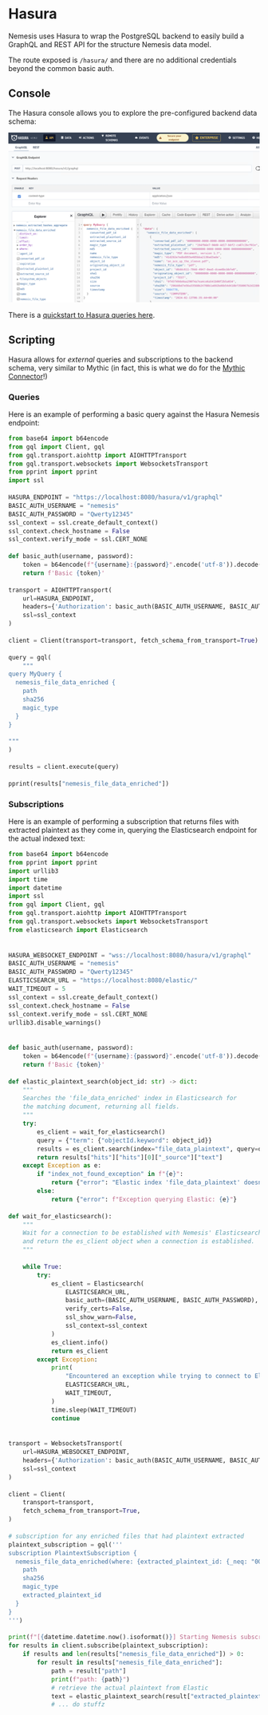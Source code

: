 # Hasura

Nemesis uses Hasura to wrap the PostgreSQL backend to easily build a GraphQL and REST API for the structure Nemesis data model.

The route exposed is `/hasura/` and there are no additional credentials beyond the common basic auth.

## Console

The Hasura console allows you to explore the pre-configured backend data schema:

![Hasura's Console](images/hasura-console.png)

There is a [quickstart to Hasura queries here](https://hasura.io/docs/latest/queries/quickstart/).

## Scripting

Hasura allows for _external_ queries and subscriptions to the backend schema, very similar to Mythic (in fact, this is what we do for the [Mythic Connector](https://github.com/SpecterOps/Nemesis/tree/main/cmd/connectors/mythic-connector#readme)!)

### Queries

Here is an example of performing a basic query against the Hasura Nemesis endpoint:

```python
from base64 import b64encode
from gql import Client, gql
from gql.transport.aiohttp import AIOHTTPTransport
from gql.transport.websockets import WebsocketsTransport
from pprint import pprint
import ssl

HASURA_ENDPOINT = "https://localhost:8080/hasura/v1/graphql"
BASIC_AUTH_USERNAME = "nemesis"
BASIC_AUTH_PASSWORD = "Qwerty12345"
ssl_context = ssl.create_default_context()
ssl_context.check_hostname = False
ssl_context.verify_mode = ssl.CERT_NONE

def basic_auth(username, password):
    token = b64encode(f"{username}:{password}".encode('utf-8')).decode("ascii")
    return f'Basic {token}'

transport = AIOHTTPTransport(
    url=HASURA_ENDPOINT,
    headers={'Authorization': basic_auth(BASIC_AUTH_USERNAME, BASIC_AUTH_PASSWORD)},
    ssl=ssl_context
)

client = Client(transport=transport, fetch_schema_from_transport=True)

query = gql(
    """
query MyQuery {
  nemesis_file_data_enriched {
    path
    sha256
    magic_type
  }
}

"""
)

results = client.execute(query)

pprint(results["nemesis_file_data_enriched"])
```

### Subscriptions

Here is an example of performing a subscription that returns files with extracted plaintext as they come in, querying the Elasticsearch endpoint for the actual indexed text:

```python
from base64 import b64encode
from pprint import pprint
import urllib3
import time
import datetime
import ssl
from gql import Client, gql
from gql.transport.aiohttp import AIOHTTPTransport
from gql.transport.websockets import WebsocketsTransport
from elasticsearch import Elasticsearch


HASURA_WEBSOCKET_ENDPOINT = "wss://localhost:8080/hasura/v1/graphql"
BASIC_AUTH_USERNAME = "nemesis"
BASIC_AUTH_PASSWORD = "Qwerty12345"
ELASTICSEARCH_URL = "https://localhost:8080/elastic/"
WAIT_TIMEOUT = 5
ssl_context = ssl.create_default_context()
ssl_context.check_hostname = False
ssl_context.verify_mode = ssl.CERT_NONE
urllib3.disable_warnings()


def basic_auth(username, password):
    token = b64encode(f"{username}:{password}".encode('utf-8')).decode("ascii")
    return f'Basic {token}'

def elastic_plaintext_search(object_id: str) -> dict:
    """
    Searches the 'file_data_enriched' index in Elasticsearch for
    the matching document, returning all fields.
    """
    try:
        es_client = wait_for_elasticsearch()
        query = {"term": {"objectId.keyword": object_id}}
        results = es_client.search(index="file_data_plaintext", query=query)
        return results["hits"]["hits"][0]["_source"]["text"]
    except Exception as e:
        if "index_not_found_exception" in f"{e}":
            return {"error": "Elastic index 'file_data_plaintext' doesn't yet exist!"}
        else:
            return {"error": f"Exception querying Elastic: {e}"}

def wait_for_elasticsearch():
    """
    Wait for a connection to be established with Nemesis' Elasticsearch container,
    and return the es_client object when a connection is established.
    """

    while True:
        try:
            es_client = Elasticsearch(
                ELASTICSEARCH_URL,
                basic_auth=(BASIC_AUTH_USERNAME, BASIC_AUTH_PASSWORD),
                verify_certs=False,
                ssl_show_warn=False,
                ssl_context=ssl_context
            )
            es_client.info()
            return es_client
        except Exception:
            print(
                "Encountered an exception while trying to connect to Elasticsearch %s, trying again in %s seconds...",
                ELASTICSEARCH_URL,
                WAIT_TIMEOUT,
            )
            time.sleep(WAIT_TIMEOUT)
            continue


transport = WebsocketsTransport(
    url=HASURA_WEBSOCKET_ENDPOINT,
    headers={'Authorization': basic_auth(BASIC_AUTH_USERNAME, BASIC_AUTH_PASSWORD)},
    ssl=ssl_context
)

client = Client(
    transport=transport,
    fetch_schema_from_transport=True,
)

# subscription for any enriched files that had plaintext extracted
plaintext_subscription = gql('''
subscription PlaintextSubscription {
  nemesis_file_data_enriched(where: {extracted_plaintext_id: {_neq: "00000000-0000-0000-0000-000000000000"}}) {
    path
    sha256
    magic_type
    extracted_plaintext_id
  }
}
''')

print(f"[{datetime.datetime.now().isoformat()}] Starting Nemesis subscription...")
for results in client.subscribe(plaintext_subscription):
    if results and len(results["nemesis_file_data_enriched"]) > 0:
        for result in results["nemesis_file_data_enriched"]:
            path = result["path"]
            print(f"path: {path}")
            # retrieve the actual plaintext from Elastic
            text = elastic_plaintext_search(result["extracted_plaintext_id"])
            # ... do stuffz

```
